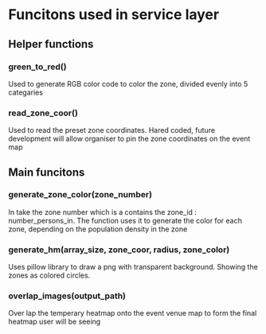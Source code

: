 










<h1>Funcitons used in service layer</h1>
<h2>Helper functions</h2>
<h3>green_to_red()</h3>
<p>Used to generate RGB color code to color the zone, divided evenly into 5 categaries</p>

<h3>read_zone_coor()</h3>
<p>Used to read the preset zone coordinates. Hared coded, future development will allow organiser to pin the zone coordinates on the event map</p>
<h2>Main funcitons</h2>

<h3>generate_zone_color(zone_number)</h3>
<p>In take the zone number which is a contains the zone_id : number_persons_in. The function uses it to generate the color for each zone, depending on the population density in the zone </p>
<h3>generate_hm(array_size, zone_coor, radius, zone_color) </h3>
<p> Uses pillow library to draw a png with transparent background. Showing the zones as colored circles.</p>
<h3> overlap_images(output_path) </h3>
<p> Over lap the temperary heatmap onto the event venue map to form the final heatmap user will be seeing</p>


